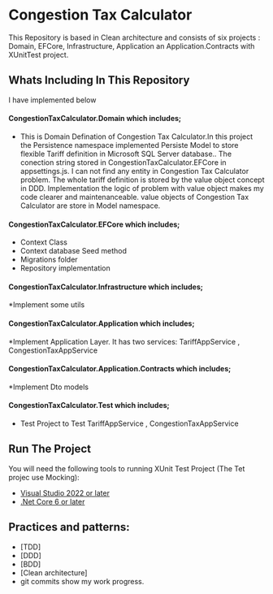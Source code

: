 # Congestion Tax Calculator

This Repository is based in Clean architecture and consists of six projects : Domain, EFCore, Infrastructure, Application an Application.Contracts with XUnitTest project.


## Whats Including In This Repository
I have implemented below 

#### CongestionTaxCalculator.Domain which includes; 
* This is Domain Defination of Congestion Tax Calculator.In this project the Persistence namespace implemented Persiste Model to store flexible Tariff definition in Microsoft SQL Server database.. 
The conection string stored in CongestionTaxCalculator.EFCore in appsettings.js.
I can not find any entity in Congestion Tax Calculator problem. The whole tariff definition is stored by the value object concept in DDD. Implementation the logic of problem with value object makes my code clearer and  maintenanceable.
value objects of Congestion Tax Calculator are store in Model namespace.


#### CongestionTaxCalculator.EFCore which includes; 
* Context Class
* Context database Seed method
* Migrations folder
* Repository implementation

#### CongestionTaxCalculator.Infrastructure which includes; 
*Implement some utils

#### CongestionTaxCalculator.Application which includes; 
*Implement Application Layer. It has two services: TariffAppService , CongestionTaxAppService

#### CongestionTaxCalculator.Application.Contracts which includes; 
*Implement Dto models


#### CongestionTaxCalculator.Test which includes; 
* Test Project to Test TariffAppService , CongestionTaxAppService

## Run The Project
You will need the following tools to running XUnit Test Project (The Tet projec use Mocking):

* [Visual Studio 2022 or later](https://visualstudio.microsoft.com/downloads/)
* [.Net Core 6 or later](https://dotnet.microsoft.com/en-us/download/dotnet/6.0)




## Practices and patterns:

- [TDD]
- [DDD]
- [BDD]
- [Clean architecture]
- git commits show my work progress.




